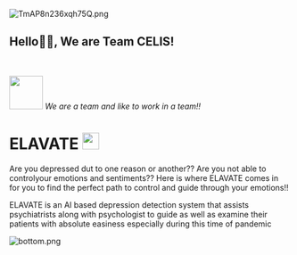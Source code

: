 
![TmAP8n236xqh75Q.png](https://i.loli.net/2020/07/13/OiwrC2KRZNPA9cJ.png)
### <h2>Hello🙏🏻, We are Team CELIS!
  </br>

<img src="https://media.giphy.com/media/LnQjpWaON8nhr21vNW/giphy.gif" width="60"> <em>We are a team and like to work in a team!!</em> 

# ELAVATE <img src="https://media.giphy.com/media/WUlplcMpOCEmTGBtBW/giphy.gif" width="30">

Are you depressed dut to one reason or another?? Are you not able to controlyour emotions and sentiments??
Here is where ELAVATE comes in for you to find the perfect path to control and guide through your emotions!!

ELAVATE is an AI based depression detection system that assists psychiatrists along with psychologist to guide as well as examine their patients with absolute easiness especially during this time of pandemic


![bottom.png](https://i.loli.net/2020/07/12/b3grZD6LFseGuUP.png)



